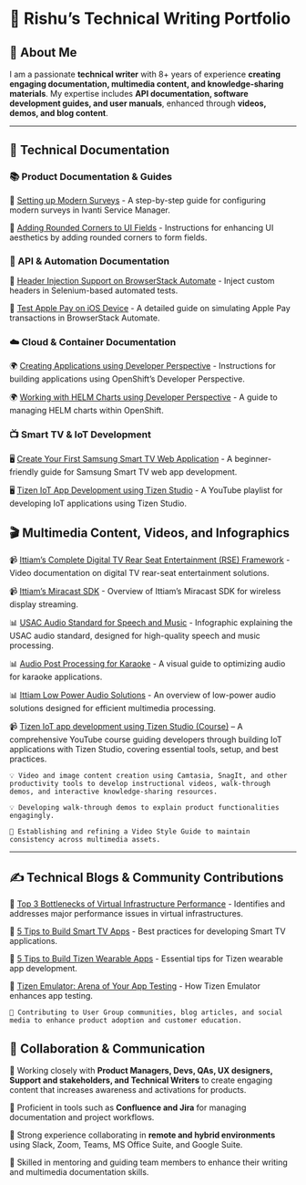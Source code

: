 # 🎯 Rishu’s Technical Writing Portfolio

## 👋 About Me

I am a passionate **technical writer** with 8+ years of experience **creating engaging documentation, multimedia content, and knowledge-sharing materials**. My expertise includes **API documentation, software development guides, and user manuals**, enhanced through **videos, demos, and blog content**.

---

## 📖 Technical Documentation

### 📚 Product Documentation & Guides

📌 [Setting up Modern Surveys](https://help.ivanti.com/ht/help/en_US/ISM/2024/admin-user/Content/Configure/Surveys/Modern-Survey.htm) - A step-by-step guide for configuring modern surveys in Ivanti Service Manager.

📌 [Adding Rounded Corners to UI Fields](https://help.ivanti.com/ht/help/en_US/ISM/2024/admin-user/Content/Configure/Forms/Adding-Rounded-Cornears-to-UI-Fields.htm) - Instructions for enhancing UI aesthetics by adding rounded corners to form fields.

### 🔗 API & Automation Documentation

🚀 [Header Injection Support on BrowserStack Automate](https://www.browserstack.com/docs/automate/selenium/custom-header#python) - Inject custom headers in Selenium-based automated tests.

🚀 [Test Apple Pay on iOS Device](https://www.browserstack.com/docs/automate/selenium/apple-pay#python) - A detailed guide on simulating Apple Pay transactions in BrowserStack Automate.

### ☁️ Cloud & Container Documentation

🌍 [Creating Applications using Developer Perspective](https://docs.openshift.com/container-platform/4.7/applications/application_life_cycle_management/odc-creating-applications-using-developer-perspective.html) - Instructions for building applications using OpenShift’s Developer Perspective.

🌍 [Working with HELM Charts using Developer Perspective](https://docs.openshift.com/container-platform/4.7/applications/application_life_cycle_management/odc-working-with-helm-charts-using-developer-perspective.html) - A guide to managing HELM charts within OpenShift.

### 📺 Smart TV & IoT Development

🖥️ [Create Your First Samsung Smart TV Web Application](https://docs.tizen.org/application/web/get-started/tv/first-samsung-tv-app/) - A beginner-friendly guide for Samsung Smart TV web app development.

🖥️ [Tizen IoT App Development using Tizen Studio](https://www.youtube.com/playlist?list=PLcRr11avKIreQwwb0J6ZEmrYumoOSTJKa) - A YouTube playlist for developing IoT applications using Tizen Studio.

## 🎬 Multimedia Content, Videos, and Infographics

📹 [Ittiam’s Complete Digital TV Rear Seat Entertainment (RSE) Framework](https://www.youtube.com/watch?v=pXkGCUPwZ_s) - Video documentation on digital TV rear-seat entertainment solutions.

📹 [Ittiam’s Miracast SDK](https://www.youtube.com/watch?v=YisvVRXF-sc&t=14s) - Overview of Ittiam’s Miracast SDK for wireless display streaming.

📊 [USAC Audio Standard for Speech and Music](https://www.ittiam.com/wp-content/uploads/2018/07/Ittiam-USAC-Audio-Standard-for-Speech-and-Music.png) - Infographic explaining the USAC audio standard, designed for high-quality speech and music processing.

📊 [Audio Post Processing for Karaoke](https://www.ittiam.com/wp-content/uploads/2018/08/Audio-Post-Processing-for-Karaoke-Infographic.png) - A visual guide to optimizing audio for karaoke applications.

📊 [Ittiam Low Power Audio Solutions](https://www.ittiam.com/wp-content/uploads/2018/07/Ittiam-Low-Power-Audio-Solutions.png) - An overview of low-power audio solutions designed for efficient multimedia processing.

📹 [Tizen IoT app development using Tizen Studio (Course)](https://www.youtube.com/playlist?list=PLcRr11avKIreQwwb0J6ZEmrYumoOSTJKa)  – A comprehensive YouTube course guiding developers through building IoT applications with Tizen Studio, covering essential tools, setup, and best practices.

```plaintext
💡 Video and image content creation using Camtasia, SnagIt, and other productivity tools to develop instructional videos, walk-through demos, and interactive knowledge-sharing resources.

💡 Developing walk-through demos to explain product functionalities engagingly.
 
🎨 Establishing and refining a Video Style Guide to maintain consistency across multimedia assets.
```

---

## ✍️ Technical Blogs & Community Contributions

📝 [Top 3 Bottlenecks of Virtual Infrastructure Performance](https://thwack.solarwinds.com/resources/b/geek-speak/posts/top-3-bottlenecks-of-virtual-infrastructure-performance) - Identifies and addresses major performance issues in virtual infrastructures.

📝 [5 Tips to Build Smart TV Apps](https://developer.tizen.org/blog/5-tips-build-smart-tv-apps) - Best practices for developing Smart TV applications.

📝 [5 Tips to Build Tizen Wearable Apps](https://developer.tizen.org/blog/5-tips-build-tizen-wearable-app) - Essential tips for Tizen wearable app development.

📝 [Tizen Emulator: Arena of Your App Testing](https://developer.tizen.org/blog/tizen-emulator-arena-your-app-testing) - How Tizen Emulator enhances app testing.

```plaintext
📢 Contributing to User Group communities, blog articles, and social media to enhance product adoption and customer education.
```

## 🤝 Collaboration & Communication

🔹 Working closely with **Product Managers, Devs, QAs, UX designers, Support and stakeholders, and Technical Writers** to create engaging content that increases awareness and activations for products.

🔹 Proficient in tools such as **Confluence and Jira** for managing documentation and project workflows.

🔹 Strong experience collaborating in **remote and hybrid environments** using Slack, Zoom, Teams, MS Office Suite, and Google Suite.

🔹 Skilled in mentoring and guiding team members to enhance their writing and multimedia documentation skills.